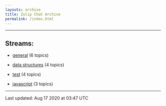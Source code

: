 ```yaml
---
layouts: archive
title: Zulip Chat Archive
permalink: /index.html
---
```


---

## Streams:

* [general](stream/213222-general/index.html) (6 topics)

* [data structures](stream/217915-data-structures/index.html) (4 topics)

* [test](stream/253152-test/index.html) (4 topics)

* [javascript](stream/217809-javascript/index.html) (3 topics)

<hr><p>Last updated: Aug 17 2020 at 03:47 UTC</p>